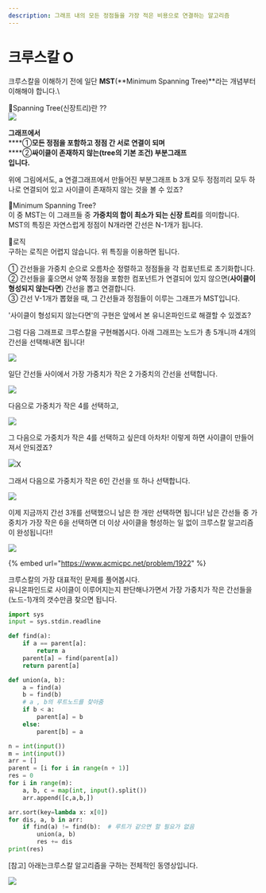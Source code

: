 ```yaml
---
description: 그래프 내의 모든 정점들을 가장 적은 비용으로 연결하는 알고리즘
---
```


# 크루스칼 O

크루스칼을 이해하기 전에 일단 **MST**(**Minimum Spanning Tree)**라는 개념부터 이해해야 합니다.\


📌Spanning Tree(신장트리)란 ??\
![](<../.gitbook/assets/image (7).png>)

**그래프에서** \
****①**모든 정점을 포함하고 정점 간 서로 연결이 되며** \
****②**싸이클이 존재하지 않는(tree의 기본 조건) 부분그래프**\
**입니다.**

위에 그림에서도, a 연결그래프에서 만들어진 부분그래프 b 3개 모두 정점끼리 모두 하나로 연결되어 있고 사이클이 존재하지 않는 것을 볼 수 있죠?

📌Minimum Spanning Tree?\
이 중 MST는 이 그래프들 중 **가중치의 합이 최소가 되는 신장 트리**를 의미합니다.\
MST의 특징은 자연스럽게 정점이 N개라면 간선은 N-1개가 됩니다.

📌로직\
구하는 로직은 어렵지 않습니다. 위 특징을 이용하면 됩니다.

① 간선들을 가중치 순으로 오름차순 정렬하고 정점들을 각 컴포넌트로 초기화합니다.\
② 간선들을 훑으면서 양쪽 정점을 포함한 컴포넌트가 연결되어 있지 않으면(**사이클이 형성되지 않는다면**) 간선을 뽑고 연결합니다.\
③ 간선 V-1개가 뽑혔을 때, 그 간선들과 정점들이 이루는 그래프가 MST입니다.

'사이클이 형성되지 않는다면'의 구현은 앞에서 본 유니온파인드로 해결할 수 있겠죠?

그럼 다음 그래프로 크루스칼을 구현해봅시다. 아래 그래프는 노드가 총 5개니까 4개의 간선을 선택해내면 됩니다!

![](<../.gitbook/assets/image (21).png>)

일단 간선들 사이에서 가장 가중치가 작은 2 가중치의 간선을 선택합니다.

![](<../.gitbook/assets/image (24).png>)

다음으로 가중치가 작은 4를 선택하고,

![](<../.gitbook/assets/image (5) (5).png>)

그 다음으로 가중치가 작은 4를 선택하고 싶은데 아차차! 이렇게 하면 사이클이 만들어져서 안되겠죠?

![](<../.gitbook/assets/image (12).png>)X

그래서 다음으로 가중치가 작은 6인 간선을 또 하나 선택합니다.

![](<../.gitbook/assets/image (9).png>)

이제 지금까지 간선 3개를 선택했으니 남은 한 개만 선택하면 됩니다! 남은 간선들 중 가중치가 가장 작은 6을 선택하면 더 이상 사이클을 형성하는 일 없이 크루스칼 알고리즘이 완성됩니다!!

![](<../.gitbook/assets/image (22) (1).png>)

{% embed url="https://www.acmicpc.net/problem/1922" %}

크루스칼의 가장 대표적인 문제를 풀어봅시다.\
유니온파인드로 사이클이 이루어지는지 판단해나가면서 가장 가중치가 작은 간선들을 (노드-1)개의 갯수만큼 찾으면 됩니다.

```python
import sys
input = sys.stdin.readline

def find(a):
    if a == parent[a]: 
        return a
    parent[a] = find(parent[a])  
    return parent[a]

def union(a, b):
    a = find(a)
    b = find(b)
    # a , b의 루트노드를 찾아줌
    if b < a:
        parent[a] = b
    else:
        parent[b] = a

n = int(input())
m = int(input())
arr = []
parent = [i for i in range(n + 1)]
res = 0
for i in range(m):
    a, b, c = map(int, input().split())
    arr.append([c,a,b,])

arr.sort(key=lambda x: x[0])
for dis, a, b in arr:
    if find(a) != find(b):  # 루트가 같으면 할 필요가 없음
        union(a, b)
        res += dis
print(res)
```

\[참고] 아래는크루스칼 알고리즘을 구하는 전체적인 동영상입니다.

![](../.gitbook/assets/크루스칼.gif)

